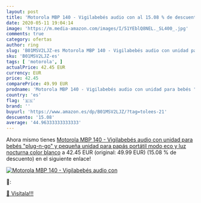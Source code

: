 ```yaml
---
layout: post
title: 'Motorola MBP 140 - Vigilabebés audio con al 15.08 % de descuento'
date: 2020-05-11 19:04:14
image: 'https://m.media-amazon.com/images/I/51YEblQ8NEL._SL400_.jpg'
comments: true
category: ofertas
author: ring
slug: 'B01MSV2LJZ-es Motorola MBP 140 - Vigilabebés audio con unidad para bebés...'
sku: 'B01MSV2LJZ-es'
tags: [ 'motorola', ]
actualPrice: 42.45 EUR
currency: EUR
price: 42.45
comparePrice: 49.99 EUR
prodname: 'Motorola MBP 140 - Vigilabebés audio con unidad para bebés "plug-n-go" y pequeña unidad para papás portátil  modo eco y luz nocturna  color blanco'
country: 'es'
flag: '🇪🇸'
brand: ''
buyurl: 'https://www.amazon.es/dp/B01MSV2LJZ/?tag=tolees-21'
descuento: '15.08'
average: '44.96333333333333'
---
```


Ahora mismo tienes [Motorola MBP 140 - Vigilabebés audio con unidad para bebés "plug-n-go" y pequeña unidad para papás portátil  modo eco y luz nocturna  color blanco](https://www.amazon.es/dp/B01MSV2LJZ/?tag=tolees-21) a 42.45 EUR (original: 49.99 EUR) (15.08 %  de descuento) en el siguiente enlace!

[![Motorola MBP 140 - Vigilabebés audio con](https://m.media-amazon.com/images/I/51YEblQ8NEL._SL400_.jpg)](https://www.amazon.es/dp/B01MSV2LJZ/?tag=tolees-21)

🔎:


[🛒 Visítala!!!](https://www.amazon.es/dp/B01MSV2LJZ/?tag=tolees-21)

